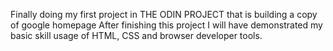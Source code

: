 Finally doing my first project in THE ODIN PROJECT that is building a copy of google homepage
After finishing this project I will have demonstrated my basic skill usage of HTML, CSS and browser developer tools.
